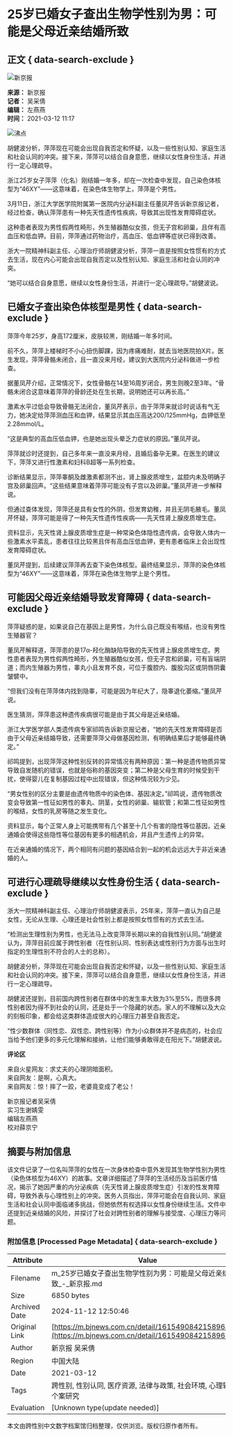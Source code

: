 # 25岁已婚女子查出生物学性别为男：可能是父母近亲结婚所致

## 正文 { data-search-exclude }


![新京报](https://static.bjnews.com.cn/wap/img/top-logo.png)

**来源：** 新京报  
**记者：** 吴采倩  
**编辑：** 左燕燕  
**时间：** 2021-03-12 11:17

![沸点](https://media.bjnews.com.cn/column/2023/09/07/5363876190018940135.jpg)

胡健波分析，萍萍现在可能会出现自我否定和怀疑，以及一些性别认知、家庭生活和社会认同的冲突。接下来，萍萍可以结合自身意愿，继续以女性身份生活，并进行一定心理疏导。

浙江25岁女子萍萍（化名）刚结婚一年多，却在一次检查中发现，自己染色体核型为“46XY”——这意味着，在染色体生物学上，萍萍是个男性。

3月11日，浙江大学医学院附属第一医院内分泌科副主任董凤芹告诉新京报记者，经过检查，确认萍萍患有一种先天性遗传性疾病，导致其出现性发育障碍症状。

这种患者表现为男性假两性畸形，外生殖器酷似女孩，但无子宫和卵巢，且伴有高血压和低血钾。目前，萍萍通过药物治疗，高血压、低血钾等症状已得到改善。

浙大一院精神科副主任、心理治疗师胡健波分析，萍萍一直是按照女性惯有的方式去生活，现在内心可能会出现自我否定以及性别认知、家庭生活和社会认同的冲突。

“她可以结合自身意愿，继续以女性身份生活，并进行一定心理疏导。”胡健波说。

## 已婚女子查出染色体核型是男性 { data-search-exclude }

萍萍今年25岁，身高172厘米，皮肤较黑，刚结婚一年多时间。

前不久，萍萍上楼梯时不小心扭伤脚踝，因为疼痛难耐，就去当地医院拍X片。医生发现，萍萍骨骼未闭合，且一直没来月经，建议到大医院内分泌科做进一步检查。

据董凤芹介绍，正常情况下，女性骨骼在14至16周岁闭合，男生则晚2至3年。“骨骼未闭合这意味着萍萍的骨龄还处在生长期，说明她还可以再长高。”

激素水平过低会导致骨骼无法闭合，董凤芹表示，由于萍萍来就诊时说话有气无力，她决定给萍萍测血压和血钾，结果显示其血压高达200/125mmHg，血钾低至2.28mmol/L。

“这是典型的高血压低血钾，也是她出现头晕乏力症状的原因。”董凤芹说。

萍萍就诊时还提到，自己多年来一直没来月经，且婚后备孕无果。在医生的建议下，萍萍又进行性激素和妇科B超等一系列检查。

诊断结果显示，萍萍睾酮及雌激素都测不出，肾上腺皮质增生，盆腔内未及明确子宫及卵巢回声。“这些结果意味着萍萍可能没有子宫以及卵巢。”董凤芹进一步解释说。

但通过查体发现，萍萍还是具有女性的外阴，但发育幼稚，并且无阴毛腋毛。董凤芹怀疑，萍萍可能是得了一种先天性遗传性疾病——先天性肾上腺皮质增生症。

资料显示，先天性肾上腺皮质增生症是一种常染色体隐性遗传病，会导致人体内一些激素水平紊乱，患者往往比较黑且伴有高血压低血钾，更有患者临床上会出现性发育障碍症状。

董凤芹提到，后续建议萍萍再去查下染色体核型。最终结果显示，萍萍的染色体核型为“46XY”——这意味着，萍萍在染色体生物学上是个男性。

## 可能因父母近亲结婚导致发育障碍 { data-search-exclude }

萍萍疑惑的是，如果说自己在基因上是男性，为什么自己既没有喉结，也没有男性生殖器官？

董凤芹解释道，萍萍患的是17α-羟化酶缺陷导致的先天性肾上腺皮质增生症。男性患者表现为男性假两性畸形，外生殖器酷似女孩，但无子宫和卵巢，可有盲端阴道；而内生殖器为男性，睾丸小且发育不良，可位于腹腔内、腹股沟区或阴唇阴囊皱襞中。

“但我们没有在萍萍体内找到隐睾，可能是因为年纪大了，隐睾退化萎缩。”董凤芹说。

医生猜测，萍萍患这种遗传疾病很可能是由于其父母是近亲结婚。

浙江大学医学部人类遗传病专家祁鸣告诉新京报记者，“她的先天性发育障碍是否由于父母近亲结婚导致，还需要萍萍父母做基因检测，有明确结果后才能够最终确定。”

祁鸣提到，出现萍萍这种性别反转的异常情况有两种原因：第一种是遗传物质异常导致自发随机的错误，也就是俗称的基因突变；第二种是父母生育的时候受到干扰，使得婴儿在复制基因过程中出现错误，但这种情况较为少见。

“男女性别的区分主要是由遗传物质中的染色体、基因决定。”祁鸣说，遗传物质改变会导致第一性征如男性的睾丸、阴茎，女性的卵巢、输软管；和第二性征如男性的喉结，女性的乳房等随之发生变化。

资料显示，每个正常人身上可能携带有几个甚至十几个有害的隐性等位基因，近亲通婚会使得这些隐性等位基因有更多的相遇机会，并且产生遗传上的异常。

在近亲通婚的情况下，两个相同有问题的基因结合到一起的机会远远大于非近亲通婚的人。

## 可进行心理疏导继续以女性身份生活 { data-search-exclude }

浙大一院精神科副主任、心理治疗师胡健波表示，25年来，萍萍一直认为自己是女性，无论从生理、心理还是社会性别上都是按照女性惯有的方式去生活。

“检测出生理性别为男性，也无法马上改变萍萍长期以来的自我性别认同。”胡健波认为，萍萍目前应属于跨性别者（在性别认同、性别表达或性别行为方面与出生时指定的生理性别不符合的人士的总称）。

胡健波分析，萍萍现在可能会出现自我否定和怀疑，以及一些性别认知、家庭生活和社会认同的冲突。接下来，萍萍可以结合自身意愿，继续以女性身份生活，并进行一定心理疏导。

胡健波还提到，目前国内跨性别者在群体中的发生率大致为3%至5%，而很多跨性别者因为得不到社会的认同，还是处于一个隐藏的状态。家人的不理解以及大众的刻板印象，都会给这类群体造成很大的心理压力甚至自我否定。

“性少数群体（同性恋、双性恋、跨性别等）作为小众群体并不是病态的，社会应当给予他们更多的多元化理解和接纳，让他们能够勇敢得走在阳光下。”胡健波说。

**评论区**

来自火星网友：求丈夫的心理阴暗面积。  
来自网友：是啊，心真大。  
来自网友：惊！摔了一跤，老婆竟变成了老公！  

新京报记者吴采倩  
实习生谢婧雯  
编辑左燕燕  
校对薛京宁

## 摘要与附加信息

<!-- tcd_abstract -->
该文件记录了一位名叫萍萍的女性在一次身体检查中意外发现其生物学性别为男性（染色体核型为46XY）的故事。文章详细描述了萍萍的生活经历及当前医疗情况，揭示了她因严重的内分泌疾病（先天性肾上腺皮质增生症）引发的性发育障碍，导致外表与心理性别上的冲突。医务人员指出，萍萍可能会在自我认同、家庭生活和社会认同中面临诸多挑战，但她依然有权选择以女性身份继续生活。文件中还提到近亲结婚的风险，并探讨了社会对跨性别者的理解与接受度、心理压力等问题。
<!-- tcd_abstract_end -->

### 附加信息 [Processed Page Metadata] { data-search-exclude }

| Attribute       | Value                                  |
|-----------------|----------------------------------------|
| Filename        | m_25岁已婚女子查出生物学性别为男：可能是父母近亲结婚所致_-_新京报.md                             |
| Size            | 6850 bytes                           |
| Archived Date   | 2024-11-12 12:50:46                             |
| Original Link   | [https://m.bjnews.com.cn/detail/161549084215896.html](https://m.bjnews.com.cn/detail/161549084215896.html)                       |
| Author          | 新京报 吴采倩                               |
| Region          | 中国大陆                               |
| Date            | 2021-03-12                                 |
| Tags            | 跨性别, 性别认同, 医疗资源, 法律与政策, 社会环境, 心理辅导, 个案研究                                 |
| Evaluation            | [Unknown type(update needed)]                                 |
<!-- tcd_table_end -->

本文由跨性别中文数字档案馆归档整理，仅供浏览。版权归原作者所有。
